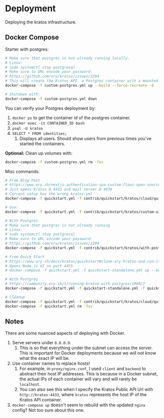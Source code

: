 # Deployment

Deploying the kratos infrastructure.

## Docker Compose

Starter with postgres:

```bash
# Make sure that postgres is not already running locally.
# Linux:
# sudo systemctl stop postgresql
# Make sure to URL encode your password:
# https://github.com/ory/kratos/issues/2294
# This will create the Kratos API, a Postgres container with a mounted volume, and the mail server.
docker-compose -f custom-postgres.yml up --build --force-recreate -d

# Shutdown with:
docker-compose -f custom-postgres.yml down
```

You can verify your Postgres deployment by:

1. `docker ps` to get the container id of the postgres container.
2. `docker exec -it CONTAINER_ID bash`
3. `psql -U kratos`
4. `SELECT * FROM identities;`
   1. Displays all users. Should show users from previous times you've started the containers.

**Optional:** Clean up volumes with:

```bash
docker-compose -f custom-postgres.yml rm -fsv
```

Misc commands:

```bash
# From Blog Post
# https://www.ory.sh/nextjs-authentication-spa-custom-flows-open-source/
# Just opens kratos @ 4433 and mail server @ 4436
# Current setup has the wrong kratos.yml
docker-compose -f quickstart.yml -f contrib/quickstart/kratos/cloud/quickstart.yml up --build --force-recreate -d

# Use:
docker-compose -f quickstart.yml -f contrib/quickstart/kratos/custom-ui/quickstart.yml up --build --force-recreate -d

# With Postgres
# Make sure that postgres is not already running
# Linux:
# sudo systemctl stop postgresql
# Make sure to URL encode your password:
# https://github.com/ory/kratos/issues/2294
docker-compose -f quickstart.yml -f contrib/quickstart/kratos/with-postgres/quickstart.yml -f quickstart-postgres.yml up --build --force-recreate -d

# From Quick Start
# https://www.ory.sh/docs/kratos/quickstart#clone-ory-kratos-and-run-it-in-docker
# Opens Node.js UI on port 4455
# docker-compose -f quickstart.yml -f quickstart-standalone.yml up --build --force-recreate

# With Postgres
# https://community.ory.sh/t/running-kratos-with-postgres/1908/2
docker-compose -f quickstart.yml -f quickstart-standalone.yml -f quickstart-postgres.yml up --build --force-recreate

# Cleanup
docker-compose -f quickstart.yml -f contrib/quickstart/kratos/cloud/quickstart.yml down
docker-compose -f quickstart.yml rm -fsv
```

## Notes

There are some nuanced aspects of deploying with Docker.

1. Serve servers under `0.0.0.0`.
   1. This is so that everything under the subnet can access the server. This is important for Docker deployments because we will not know what the exact IP will be.
2. Use container names to replace hosts!
   1. For example, in `proxy/nginx.conf`, I used `client` and `backend` to abstract their host IP addresses. This is because in a Docker subnet, the actual IPs of each container will vary and will rarely be `localhost`.
   2. You can also see this when I specify the Kratos Public API Url with `http://kratos:4433`, where `kratos` represents the host IP of the Kratos API container.
3. `docker-compose up` doesn't seem to rebuild with the updated `nginx` config? Not too sure about this one.
